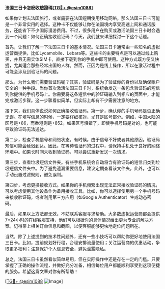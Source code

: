 **法国三日卡怎麽收驗證碼[[TG💪+ @esim1088](https://t.me/s/esim1088)]**

如果你计划去法国旅行，或者需要在法国短期使用移动网络，那么法国三日卡可能是一个非常实用的选择。这种卡不仅能够让你在法国境内享受高速上网和通话服务，还能省下不少国际漫游费用。不过，很多用户在购买或激活法国三日卡时会遇到一个问题：如何正确接收验证码？今天，我们就来详细探讨一下这个话题。

首先，让我们了解一下法国三日卡的基本情况。法国三日卡通常由一些知名的虚拟运营商提供，比如Lycamobile、Lebara等。这些卡的主要特点是可以通过线上购买，并且无需实体SIM卡，直接下载到你的手机中即可使用。这种方式既方便又快捷，尤其适合那些经常出国的人群。然而，正因为是线上操作，所以在激活过程中可能会涉及到验证码的问题。

那么，为什么我们需要验证码呢？其实，验证码是为了验证你的身份以及确保账户安全的一种手段。当你首次激活法国三日卡时，系统会发送一条包含验证码的短信到你提供的手机号码上。你需要将这条短信中的验证码输入到相应的页面中，才能完成激活步骤。这一步骤看似简单，但实际上却有不少需要注意的地方。

接下来，我们具体说说如何正确接收验证码。第一步，确认你的手机号码是否正确无误。在填写信息的时候，一定要仔细核对，尤其是区号部分。例如，中国大陆的区号是+86，而香港则是+852。如果区号填错了，即使手机号码是对的，也可能导致验证码无法送达。

第二步，检查手机信号和网络状态。有时候，由于信号不好或者其他原因，验证码短信可能会延迟到达。因此，在等待验证码的过程中，请保持手机处于良好的网络环境中。如果长时间未收到验证码，可以尝试重新发送一次请求。

第三步，查看垃圾短信文件夹。有些手机系统会自动将含有验证码的短信归类到垃圾短信文件夹中。为了避免遗漏重要信息，建议定期查看该文件夹。此外，也可以手动设置过滤规则，避免误判。

第四步，考虑更换接收方式。如果你的手机频繁出现无法正常接收验证码的情况，可以考虑使用其他设备作为备用接收工具。比如，你可以选择使用另一个手机号码来接收验证码，或者利用第三方应用（如Google Authenticator）生成动态密码。

最后，如果以上方法都无效，不妨联系客服寻求帮助。大多数虚拟运营商都会提供7*24小时的在线客服支持，他们可以根据你的具体情况给出更为专业的解决方案。记得带上相关订单信息和截图，以便客服能够更快地定位问题所在。

当然，除了上述提到的技术性问题外，还有一些小技巧可以帮助你更好地使用法国三日卡。比如，提前规划好行程，合理安排流量使用；关注运营商的优惠活动，争取更多福利；注意保护个人信息安全，避免泄露隐私。

总之，法国三日卡虽然看似简单易用，但在实际操作中还是存在一定的门槛。只要掌握了正确的操作流程，并做好充分准备，相信每位用户都能顺利享受到这项便捷的服务。希望这篇文章对你有所帮助！

[[TG💪+ @esim1088](https://t.me/s/esim1088) ![Image](https://i.postimg.cc/4NQfJmqS/Snipaste-2025-05-13-00-14-12.png)]